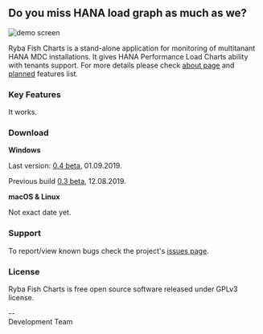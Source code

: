 ## Do you miss HANA load graph as much as we?
![demo screen](http://rybafish.github.io/demoscreen.png)

Ryba Fish Charts is a stand-alone application for monitoring of multitanant HANA MDC installations. It gives HANA Performance Load Charts ability with tenants support. For more details please check [about page](/about) and [planned](/todo) features list.

### Key Features
It works.

### Download
**Windows**

Last version: [0.4 beta](https://github.com/rybafish/rybafish/releases/download/04/RybaFish_04.7z), 01.09.2019.

Previous build [0.3 beta](https://github.com/rybafish/rybafish/releases/download/03/RybaFish_03.7z), 12.08.2019. 

**macOS & Linux**

Not exact date yet.

### Support
To report/view known bugs check the project's [issues page](https://github.com/rybafish/rybafish/issues).

### License
Ryba Fish Charts is free open source software released under GPLv3 license.

--  
Development Team
